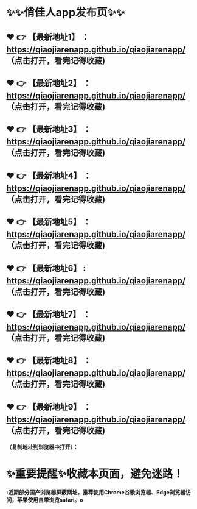 # :sparkles::sparkles:俏佳人app发布页:sparkles::sparkles:

 :heart: :point_right: 【最新地址1】 ：https://qiaojiarenapp.github.io/qiaojiarenapp/ （点击打开，看完记得收藏)
 ------
 :heart: :point_right: 【最新地址2】 ：https://qiaojiarenapp.github.io/qiaojiarenapp/  （点击打开，看完记得收藏)
 ------
 :heart: :point_right: 【最新地址3】 ：https://qiaojiarenapp.github.io/qiaojiarenapp/   （点击打开，看完记得收藏)
 ------
 :heart: :point_right: 【最新地址4】 ：https://qiaojiarenapp.github.io/qiaojiarenapp/  （点击打开，看完记得收藏)
 ------
 :heart: :point_right: 【最新地址5】 ：https://qiaojiarenapp.github.io/qiaojiarenapp/   （点击打开，看完记得收藏)
 ------
 :heart: :point_right: 【最新地址6】 : https://qiaojiarenapp.github.io/qiaojiarenapp/   （点击打开，看完记得收藏)
 ------
 :heart: :point_right: 【最新地址7】 ：https://qiaojiarenapp.github.io/qiaojiarenapp/   （点击打开，看完记得收藏)
 ------
 :heart: :point_right: 【最新地址8】 ：https://qiaojiarenapp.github.io/qiaojiarenapp/  （点击打开，看完记得收藏)
 ------
 :heart: :point_right: 【最新地址9】 ：https://qiaojiarenapp.github.io/qiaojiarenapp/  （点击打开，看完记得收藏)
  ------

  
#### （复制地址到浏览器中打开）：
# :sparkles:重要提醒:sparkles:收藏本页面，避免迷路！
#### :近期部分国产浏览器屏蔽网址，推荐使用Chrome谷歌浏览器、Edge浏览器访问，苹果使用自带浏览safari。o
